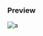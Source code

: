 
### Preview
![a](https://github.com/Eazvy/UILibs/blob/main/Librarys/0x37/Screenshot%202022-11-28%20173834.png?raw=true)
